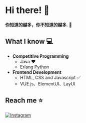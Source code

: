 <!--
**CODINGLFQ/CODINGLFQ** is a ✨ _special_ ✨ repository because its `README.md` (this file) appears on your GitHub profile.

Here are some ideas to get you started:

- 🔭 I’m currently working on ...
- 🌱 I’m currently learning ...
- 👯 I’m looking to collaborate on ...
- 🤔 I’m looking for help with ...
- 💬 Ask me about ...
- 📫 How to reach me: ...
- 😄 Pronouns: ...
- ⚡ Fun fact: ...
## :mortar_board:
-->

# Hi there! 👋

**你知道的越多，你不知道的越多**. 🧠

## What I know :computer:
- **Competitive Programming**
	- Java ❤️
	- Erlang Python
- **Frontend Development**
	- HTML, CSS and Javascript :white_check_mark:
	- VUE.js、ElementUI、LayUI

## Reach me ⭐️
[![Instagram](https://img.shields.io/badge/-@reallfq-red?style=flat-square&logo=instagram&logoColor=white&link=https://www.instagram.com/reallfq/)](https://www.instagram.com/reallfq/)

